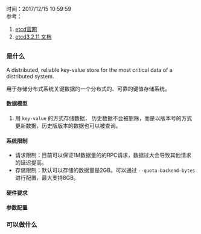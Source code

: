 时间：2017/12/15 10:59:59   
参考：

1. [etcd官网](https://coreos.com/etcd/)
2. [etcd3.2.11 文档](https://coreos.com/etcd/docs/latest/)


##

### 是什么

A distributed, reliable key-value store for the most critical data of a distributed system.

用于存储分布式系统关键数据的一个分布式的、可靠的键值存储系统。

#### 数据模型  
1. 用 `key-value` 的方式存储数据， 历史数据不会被删除，而是以版本号的方式更新数据，历史版版本的数据也可以被查询。  
  
#### 系统限制 
* 请求限制：目前可以保证1M数据量的的RPC请求，数据过大会导致其他请求的延迟提高。
* 存储限制：默认可以存储的数据量是2GB。可以通过 `--quota-backend-bytes` 进行配置，最大支持8GB。
#### 硬件要求  

#### 参数配置
 

### 可以做什么



  

